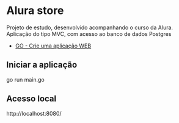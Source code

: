 # Alura store
Projeto de estudo, desenvolvido acompanhando o curso da Alura. Aplicação do tipo MVC, com acesso ao banco de dados Postgres

- [GO - Crie uma aplicação WEB](https://cursos.alura.com.br/course/go-lang-web)

## Iniciar a aplicação
go run main.go

## Acesso local
http://localhost:8080/

